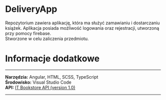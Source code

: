 # DeliveryApp
Repozytorium zawiera aplikację, która ma służyć zamawianiu i dostarczaniu książek. Aplikacja posiada możliwość logowania oraz rejestracji, utworzoną przy pomocy firebase.    
Stworzone w celu zaliczenia przedmiotu.

# Informacje dodatkowe
***  
__Narzędzia:__ Angular, HTML, SCSS, TypeScript   
__Środowisko:__  Visual Studio Code   
__API:__ [IT Bookstore API (version 1.0)](https://api.itbook.store/)   
***

